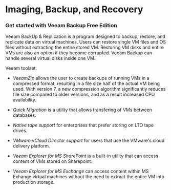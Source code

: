 # Imaging, Backup, and Recovery
### Get started with Veeam Backup Free Edition
Veeam BackUp & Replication is a program designed to backup, restore, and replicate data on virtual machines. Users can restore single VM files and OS files without extracting the entire stored VM. Restoring VM disks and entire VMs are also an option if they become corrupted. Veeam Backup can handle several virtual disks inside one VM. 

Veeam toolset:

  - <i>VeeamZip</i> allows the user to create backups of running VMs in a compressed format, resulting in a file size half of the actual VM being used. With version 7, a new compression algorithm significantly reduces file size compared to older versions, and as a result increased CPU availability. 

  - <i>Quick Migration</i> is a utility that allows transfering of VMs between databases.

  - <i>Native tape support</i> for enterprises that prefer storing on LTO tape drives. 

  - <i>VMware vCloud Director support</i> for users that use the VMware's cloud delivery platform.

  - <i>Veeam Explorer for MS SharePoint</i> is a built-in utility that can access content of VMs stored on Sharepoint.

  - <i>Veeam Explorer for MS Exchange</i> can access content within MS Exhange virtual machines without the need to extract the entire VM into production storage. 
